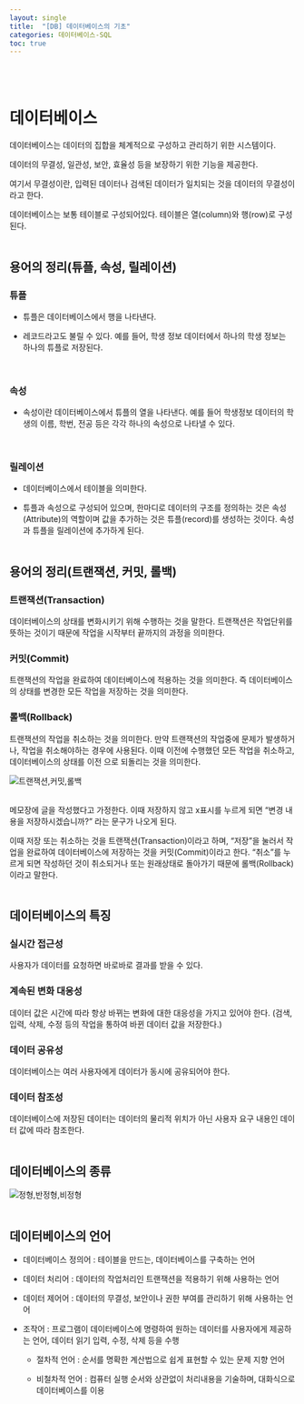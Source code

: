 ```yaml
---
layout: single
title:  "[DB] 데이터베이스의 기초"
categories: 데이터베이스-SQL
toc: true
---
```

<br/><br/>

# 데이터베이스 #

데이터베이스는 데이터의 집합을 체계적으로 구성하고 관리하기 위한 시스템이다.

데이터의 무결성, 일관성, 보안, 효율성 등을 보장하기 위한 기능을 제공한다.

여기서 무결성이란, 입력된 데이터나 검색된 데이터가 일치되는 것을 데이터의 무결성이라고 한다.

데이터베이스는 보통 테이블로 구성되어있다. 테이블은 열(column)와 행(row)로 구성된다.
<br/><br/>

## 용어의 정리(튜플, 속성, 릴레이션) ##

### 튜플 ###

- 튜플은 데이터베이스에서 행을 나타낸다.

- 레코드라고도 불릴 수 있다. 예를 들어, 학생 정보 데이터에서 하나의 학생 정보는 하나의 튜플로 저장된다.
<br/>

### 속성 ###

- 속성이란 데이터베이스에서 튜플의 열을 나타낸다. 예를 들어 학생정보 데이터의 학생의 이름, 학번, 전공 등은 각각 하나의 속성으로 나타낼 수 있다.
<br/>

### 릴레이션 ###

- 데이터베이스에서 테이블을 의미한다.

- 튜플과 속성으로 구성되어 있으며, 한마디로 데이터의 구조를 정의하는 것은 속성(Attribute)의 역할이며 값을 추가하는 것은 튜플(record)를 생성하는 것이다. 속성과 튜플을 릴레이션에 추가하게 된다.
<br/><br/>


## 용어의 정리(트랜잭션, 커밋, 롤백) ##

### 트랜잭션(Transaction) ###

데이터베이스의 상태를 변화시키기 위해 수행하는 것을 말한다. 트랜잭션은 작업단위를 뜻하는 것이기 때문에 작업을 시작부터 끝까지의 과정을 의미한다.
<br/>

### 커밋(Commit) ###

트랜잭션의 작업을 완료하여 데이터베이스에 적용하는 것을 의미한다. 즉 데이터베이스의 상태를 변경한 모든 작업을 저장하는 것을 의미한다.
<br/>

### 롤백(Rollback) ###

트랜잭션의 작업을 취소하는 것을 의미한다. 만약 트랜잭션의 작업중에 문제가 발생하거나, 작업을 취소해야하는 경우에 사용된다. 이때 이전에 수행했던 모든 작업을 취소하고, 데이터베이스의 상태를 이전 으로 되돌리는 것을 의미한다.
<br/>

![트랜잭션,커밋,롤백](https:/images/2023-04-04-DB/트랜잭션,커밋,롤백.png)

<br/>
메모장에 글을 작성했다고 가정한다. 이때 저장하지 않고 x표시를 누르게 되면 “변경 내용을 저장하시겠습니까?” 라는 문구가 나오게 된다. 

이때 저장 또는 취소하는 것을 트랜잭션(Transaction)이라고 하며, “저장”을 눌러서 작업을 완료하여 데이터베이스에 저장하는 것을 커밋(Commit)이라고 한다. “취소”를 누르게 되면 작성하던 것이 취소되거나 또는 원래상태로 돌아가기 때문에 롤백(Rollback)이라고 말한다.
<br/><br/>


## 데이터베이스의 특징 ##

### 실시간 접근성 ### 

사용자가 데이터를 요청하면 바로바로 결과를 받을 수 있다.
<br/>

### 계속된 변화 대응성 ###

데이터 값은 시간에 따라 항상 바뀌는 변화에 대한 대응성을 가지고 있어야 한다. (검색, 입력, 삭제, 수정 등의 작업을 통하여 바뀐 데이터 값을 저장한다.)
<br/>

### 데이터 공유성 ###

데이터베이스는 여러 사용자에게 데이터가 동시에 공유되어야 한다. 
<br/>

### 데이터 참조성 ###

데이터베이스에 저장된 데이터는 데이터의 물리적 위치가 아닌 사용자 요구 내용인 데이터 값에 따라 참조한다.
<br/><br/>

## 데이터베이스의 종류 ##

![정형,반정형,비정형](https:/images/2023-04-04-DB/정형,반정형,비정형.JPG)
<br/><br/>

## 데이터베이스의 언어 ##

- 데이터베이스 정의어 : 테이블을 만드는, 데이터베이스를 구축하는 언어

- 데이터 처리어 : 데이터의 작업처리인 트랜잭션을 적용하기 위해 사용하는 언어

- 데이터 제어어 : 데이터의 무결성, 보안이나 권한 부여를 관리하기 위해 사용하는 언어

- 조작어 : 프로그램이 데이터베이스에 명령하여 원하는 데이터를 사용자에게 제공하는 언어, 데이터 읽기 입력, 수정, 삭제 등을 수행

	- 절차적 언어 : 순서를 명확한 계산법으로 쉽게 표현할 수 있는 문제 지향 언어

	- 비철차적 언어 : 컴퓨터 실행 순서와 상관없이 처리내용을 기술하며, 대화식으로 데이터베이스를 이용  


